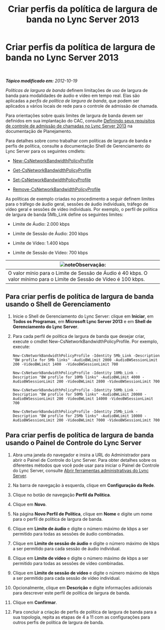 ﻿---
title: Criar perfis da política de largura de banda no Lync Server 2013
TOCTitle: Criar perfis da política de largura de banda no Lync Server 2013
ms:assetid: a71881ef-b04a-465e-9abb-0577bfd182f3
ms:mtpsurl: https://technet.microsoft.com/pt-br/library/Gg412785(v=OCS.15)
ms:contentKeyID: 49307716
ms.date: 05/19/2016
mtps_version: v=OCS.15
ms.translationtype: HT
---

# Criar perfis da política de largura de banda no Lync Server 2013

 

_**Tópico modificado em:** 2012-10-19_

*Políticas de largura de banda* definem limitações de uso de largura de banda para modalidades de áudio e vídeo em tempo real. Elas são aplicadas a *perfis de política de largura de banda*, que podem ser aplicados a vários locais de rede para o controle de admissão de chamada.

Para orientações sobre quais limites de largura de banda devem ser definidos em sua implantação do CAC, consulte [Definindo seus requisitos de controle de admissão de chamadas no Lync Server 2013](lync-server-2013-defining-your-requirements-for-call-admission-control.md) na documentação de Planejamento.

Para detalhes sobre como trabalhar com políticas de largura de banda e perfis de política, consulte a documentação Shell de Gerenciamento do Lync Server para os seguintes cmdlets:

  - [New-CsNetworkBandwidthPolicyProfile](new-csnetworkbandwidthpolicyprofile.md)

  - [Get-CsNetworkBandwidthPolicyProfile](https://docs.microsoft.com/en-us/powershell/module/skype/Get-CsNetworkBandwidthPolicyProfile)

  - [Set-CsNetworkBandwidthPolicyProfile](set-csnetworkbandwidthpolicyprofile.md)

  - [Remove-CsNetworkBandwidthPolicyProfile](remove-csnetworkbandwidthpolicyprofile.md)

As políticas de exemplo criadas no procedimento a seguir definem limites para o tráfego de áudio geral, sessões de áudio individuais, tráfego de vídeo geral e sessões de vídeo individuais. Por exemplo, o perfil de política de largura de banda 5Mb\_Link define os seguintes limites:

  - Limite de Áudio: 2.000 kbps

  - Limite de Sessão de Áudio: 200 kbps

  - Limite de Vídeo: 1.400 kbps

  - Limite de Sessão de Vídeo: 700 kbps

<table>
<thead>
<tr class="header">
<th><img src="images/Gg425756.note(OCS.15).gif" title="note" alt="note" />Observação:</th>
</tr>
</thead>
<tbody>
<tr class="odd">
<td>O valor mínio para o Limite de Sessão de Áudio é 40 kbps. O valor mínimo para o Limite de Sessão de Vídeo é 100 kbps.</td>
</tr>
</tbody>
</table>


## Para criar perfis de política de largura de banda usando o Shell de Gerenciamento

1.  Inicie o Shell de Gerenciamento do Lync Server: clique em **Iniciar**, em **Todos os Programas**, em **Microsoft Lync Server 2013** e em **Shell de Gerenciamento do Lync Server**.

2.  Para cada perfil de política de largura de banda que desejar criar, execute o cmdlet New-CsNetworkBandwidthPolicyProfile. Por exemplo, execute:
    
        New-CsNetworkBandwidthPolicyProfile -Identity 5Mb_Link -Description "BW profile for 5Mb links" -AudioBWLimit 2000 -AudioBWSessionLimit 200 -VideoBWLimit 1400  -VideoBWSessionLimit 700
    
        New-CsNetworkBandwidthPolicyProfile -Identity 10Mb_Link -Description "BW profile for 10Mb links" -AudioBWLimit 4000 -AudioBWSessionLimit 200 -VideoBWLimit 2800 -VideoBWSessionLimit 700
    
        New-CsNetworkBandwidthPolicyProfile -Identity 50Mb_Link -Description "BW profile for 50Mb links" -AudioBWLimit 20000 -AudioBWSessionLimit 200 -VideoBWLimit 14000 -VideoBWSessionLimit 700
    
        New-CsNetworkBandwidthPolicyProfile -Identity 25Mb_Link -Description "BW profile for 25Mb links" -AudioBWLimit 10000 -AudioBWSessionLimit 200 -VideoBWLimit 7000 -VideoBWSessionLimit 700

## Para criar perfis de política de largura de banda usando o Painel de Controle do Lync Server

1.  Abra uma janela do navegador e insira a URL do Administrador para abrir o Painel de Controle do Lync Server. Para obter detalhes sobre os diferentes métodos que você pode usar para iniciar o Painel de Controle do Lync Server, consulte [Abrir ferramentas administrativas do Lync Server](lync-server-2013-open-lync-server-administrative-tools.md).

2.  Na barra de navegação à esquerda, clique em **Configuração da Rede**.

3.  Clique no botão de navegação **Perfil da Política**.

4.  Clique em **Novo**.

5.  Na página **Novo Perfil de Política**, clique em **Nome** e digite um nome para o perfil de política de largura de banda.

6.  Clique em **Limite de áudio** e digite o número máximo de kbps a ser permitido para todas as sessões de áudio combinadas.

7.  Clique em **Limite de sessão de áudio** e digite o número máximo de kbps a ser permitido para cada sessão de áudio individual.

8.  Clique em **Limite de vídeo** e digite o número máximo de kbps a ser permitido para todas as sessões de vídeo combinadas.

9.  Clique em **Limite de sessão de vídeo** e digite o número máximo de kbps a ser permitido para cada sessão de vídeo individual.

10. Opcionalmente, clique em **Descrição** e digite informações adicionais para descrever este perfil de política de largura de banda.

11. Clique em **Confirmar**.

12. Para concluir a criação de perfis de política de largura de banda para a sua topologia, repita as etapas de 4 a 11 com as configurações para outros perfis de política de largura de banda.

